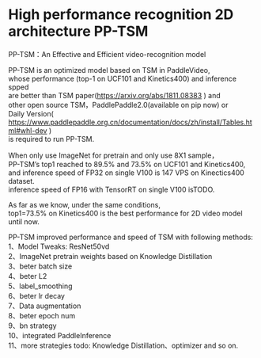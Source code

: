 # High performance recognition 2D architecture PP-TSM

PP-TSM：An Effective and Efficient video-recognition model   

PP-TSM is an optimized model based on TSM in PaddleVideo,   
whose performance (top-1 on UCF101 and Kinetics400) and inference spped   
are better than TSM paper(https://arxiv.org/abs/1811.08383 ) and   
other open source TSM，PaddlePaddle2.0(available on pip now) or   
Daily Version( https://www.paddlepaddle.org.cn/documentation/docs/zh/install/Tables.html#whl-dev )   
is required to run PP-TSM.    

When only use ImageNet for pretrain and only use 8X1 sample，  
PP-TSM’s top1 reached to 89.5% and 73.5% on UCF101 and Kinetics400,   
and inference speed of FP32 on single V100 is 147 VPS on Kinectics400 dataset.  
inference speed of FP16 with TensorRT on single V100 isTODO.  

As far as we know, under the same conditions,    
top1=73.5% on Kinetics400 is the best performance for 2D video model until now.  


PP-TSM improved performance and speed of TSM with following methods:   
1、Model Tweaks: ResNet50vd  
2、ImageNet pretrain weights based on Knowledge Distillation  
3、beter batch size  
4、beter L2  
5、label_smoothing  
6、beter lr decay  
7、Data augmentation  
8、beter epoch num  
9、bn strategy  
10、integrated PaddleInference  
11、more strategies todo: Knowledge Distillation、optimizer and so on.  
